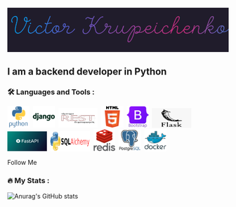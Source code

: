 ![Header](https://github.com/Victor-Krupeichenko/victor-krupeichenko/blob/main/assets/name.gif)

## I am a backend developer in Python

### :hammer_and_wrench: Languages and Tools :
<div>
  <img src="https://github.com/devicons/devicon/blob/master/icons/python/python-original-wordmark.svg" title="Python" alt="Python" width="50" height="50"/>&nbsp;
  <img src="https://github.com/devicons/devicon/blob/master/icons/django/django-plain-wordmark.svg" title="Django" alt="Django" width="50" height="50"/>&nbsp;
  <img src="https://github.com/Victor-Krupeichenko/victor-krupeichenko/blob/main/assets/drf.png" title="DRF" alt="DRF" width="90" height="45"/>&nbsp;
  <img src="https://github.com/devicons/devicon/blob/master/icons/html5/html5-original-wordmark.svg" title="html5" alt="html5" width="50" height="50"/>&nbsp;  
  <img src="https://github.com/devicons/devicon/blob/master/icons/bootstrap/bootstrap-original-wordmark.svg" title="bootstrap" alt="bootstrap" width="50" height="50"/>&nbsp;  
  <img src="https://github.com/Victor-Krupeichenko/victor-krupeichenko/blob/main/assets/flask.png" title="flask" alt="flask" width="90" height="45"/>&nbsp;  
  <img src="https://raw.githubusercontent.com/Victor-Krupeichenko/victor-krupeichenko/main/assets/fastapi.webp" title="fastapi" alt="fastapi" width="90" height="45"/>&nbsp;
  <img src="https://github.com/Victor-Krupeichenko/victor-krupeichenko/blob/main/assets/sqlalchemy.png" title="sqlalchemy" alt="sqlalchemy" width="90" height="45"/>&nbsp;
  <img src="https://github.com/devicons/devicon/blob/master/icons/redis/redis-original-wordmark.svg" title="redis" alt="redis" width="50" height="50"/>&nbsp;
  <img src="https://github.com/devicons/devicon/blob/master/icons/postgresql/postgresql-original-wordmark.svg" title="postgresql" alt="postgresql" width="50" height="50"/>&nbsp;
  <img src="https://github.com/devicons/devicon/blob/master/icons/docker/docker-original-wordmark.svg" title="docker" alt="docker" width="50" height="50"/>&nbsp;
</div>


Follow Me
### :fire: My Stats :
![Anurag's GitHub stats](https://github-readme-stats.vercel.app/api?username=victor-krupeichenko&show_icons=true&theme=radical)

